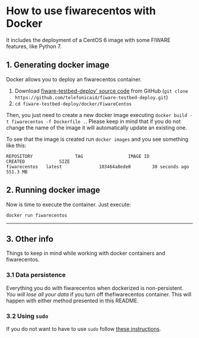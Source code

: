 # How to use fiwarecentos with Docker

It includes the deployment of a CentOS 6 image with some FIWARE features, like Python 7.

## 1. Generating docker image
Docker allows you to deploy an fiwarecentos container.

  1. Download [fiware-testbed-deploy' source code](https://github.com/telefonicaid/fiware-testbed-deploy) from GitHub (`git clone https://github.com/telefonicaid/fiware-testbed-deploy.git`)
  2. `cd fiware-testbed-deploy/docker/FiwareCentos`

Then, you just need to create a new docker image executing `docker build -t fiwarecentos -f Dockerfile .`. Please keep in mind that if you do not change the name of the image
 it will automatically update an existing one.

To see that the image is created run `docker images` and you see something like this:

    REPOSITORY                TAG                 IMAGE ID            CREATED             SIZE
    fiwarecentos   latest              103464a8ede0        30 seconds ago      551.3 MB



## 2. Running docker image
Now is time to execute the container. Just execute:

    docker run fiwarecentos


----
## 3. Other info

Things to keep in mind while working with docker containers and fiwarecentos.

### 3.1 Data persistence
Everything you do with fiwarecentos when dockerized is non-persistent. *You will lose all your data* if you turn off thefiwarecentos container. This will happen with either method presented in this README.

### 3.2 Using `sudo`

If you do not want to have to use `sudo` follow [these instructions](http://askubuntu.com/questions/477551/how-can-i-use-docker-without-sudo).



